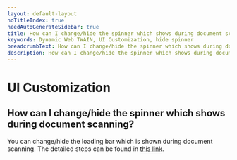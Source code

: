 ```yaml
---
layout: default-layout
noTitleIndex: true
needAutoGenerateSidebar: true
title: How can I change/hide the spinner which shows during document scanning?
keywords: Dynamic Web TWAIN, UI Customization, hide spinner
breadcrumbText: How can I change/hide the spinner which shows during document scanning?
description: How can I change/hide the spinner which shows during document scanning?
---
```


# UI Customization

## How can I change/hide the spinner which shows during document scanning?

You can change/hide the loading bar which is shown during document scanning. The detailed steps can be found in <a href="https://www.dynamsoft.com/web-twain/docs/indepth/features/ui.html?ver=latest#loading-bar-and-backdrop" target="_blank">this link</a>.
